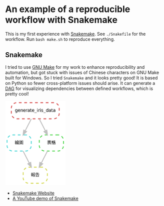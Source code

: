 An example of a reproducible workflow with Snakemake
====================================================

This is my first experience with [Snakemake][sn].
See `./Snakefile` for the workflow. Run `bash make.sh`
to reproduce everything. 


## Snakemake

I tried to use [GNU Make](https://www.gnu.org/software/make)
for my work to enhance reproducibility and automation,
but got stuck with issues of Chinese characters on GNU Make 
built for Windows. So I tried `Snakemake` and it looks pretty 
good! It is based on Python so fewer cross-platform issues 
should arise. It can generate a 
[DAG](https://en.wikipedia.org/wiki/Directed_acyclic_graph) for 
visualizing dependencies between defined workflows, which is 
pretty cool!

<img src="figure/dag.png" width="38%">


- [Snakemake Website][sn]
- [A YouTube demo of Snakemake](https://www.youtube.com/watch?v=r9PWnEmz_tc)

[sn]: https://snakemake.github.io
